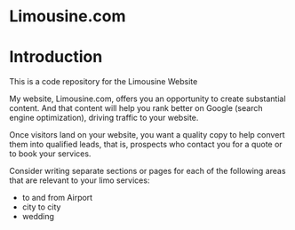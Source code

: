 # Limousine.com

# Introduction
This is a code repository for the Limousine Website

My website, Limousine.com, offers you an opportunity to create substantial content. And that content will help you rank better on Google (search engine optimization), driving traffic to your website.

Once visitors land on your website, you want a quality copy to help convert them into qualified leads, that is, prospects who contact you for a quote or to book your services.

Consider writing separate sections or pages for each of the following areas that are relevant to your limo services:
<ul>
 <li> to and from Airport </li>
 <li> city to city </li>
 <li>wedding</li> 
</ul>
